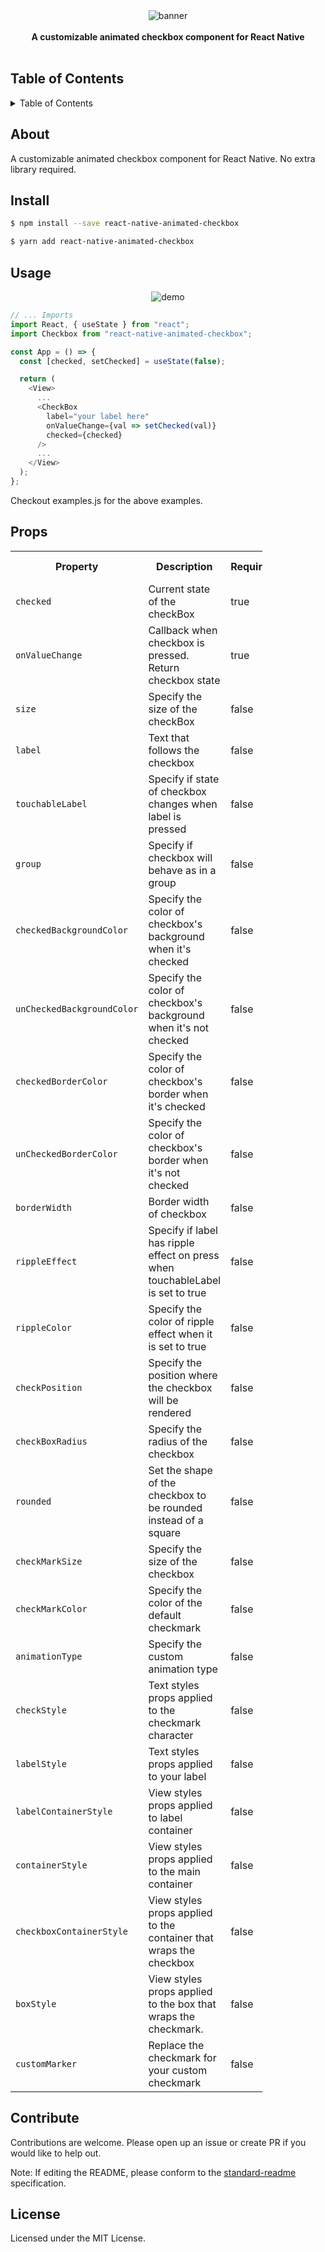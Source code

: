 <div align="center">
  <img src="./image.png" alt="banner"/>
</div>
<br>
<div align="center">
  <strong>A customizable animated checkbox component for React Native</strong>
</div>
<br>
<!-- <div align="center">
    <a href="https://npmjs.org/package/react-native-modest-checkbox">
      <img src="https://img.shields.io/npm/v/react-native-modest-checkbox.svg?style=flat-square" alt="NPM version" />
    </a>
    <a href="https://npmjs.org/package/react-native-modest-checkbox">
    <img src="https://img.shields.io/npm/dm/react-native-modest-checkbox.svg?style=flat-square" alt="Downloads" />
    </a>
    <a href="https://github.com/feross/standard">
      <img src="https://img.shields.io/badge/code%20style-standard-brightgreen.svg?style=flat-square" alt="Standard" />
    </a>
    <a href="https://travis-ci.org/tiaanduplessis/react-native-modest-checkbox">
      <img src="https://img.shields.io/travis/tiaanduplessis/react-native-modest-checkbox/master.svg?style=flat-square" alt="Travis Build" />
    </a>
    <a href="https://github.com/RichardLitt/standard-readme)">
      <img src="https://img.shields.io/badge/standard--readme-OK-green.svg?style=flat-square" alt="Standard Readme" />
    </a>
    <a href="https://badge.fury.io/gh/tiaanduplessis%2Freact-native-modest-checkbox">
      <img src="https://badge.fury.io/gh/tiaanduplessis%2Freact-native-modest-checkbox.svg?style=flat-square" alt="GitHub version" />
   </a>
</div> -->

<h2>Table of Contents</h2>
<details>
  <summary>Table of Contents</summary>
  <li><a href="#about">About</a></li>
  <li><a href="#install">Install</a></li>
  <li><a href="#usage">Usage</a></li>
  <li><a href="#props">Props</a></li>
  <li><a href="#contribute">Contribute</a></li>
  <li><a href="#license">License</a></li>
</details>

## About

A customizable animated checkbox component for React Native. No extra library required.

## Install

```sh
$ npm install --save react-native-animated-checkbox
```

```sh
$ yarn add react-native-animated-checkbox
```

## Usage

<div align="center">
  <img src="./checkbox.gif" alt="demo" />
</div>

```js
// ... Imports
import React, { useState } from "react";
import Checkbox from "react-native-animated-checkbox";

const App = () => {
  const [checked, setChecked] = useState(false);

  return (
    <View>
      ...
      <CheckBox
        label="your label here"
        onValueChange={val => setChecked(val)}
        checked={checked}
      />
      ...
    </View>
  );
};
```

Checkout examples.js for the above examples.

## Props

<table style="width:80%">
  <tr>
    <th>Property</th>
    <th>Description</th>
    <th>Required</th>
    <th>Type</th>
    <th>Default Value</th>
  </tr>
  <tr>
    <td><code>checked</code></td>
    <td>Current state of the checkBox</td>
    <td>true</td>
    <td>boolean</td>
    <td>false</td>
  </tr>
  <tr>
    <td><code>onValueChange</code></td>
    <td>Callback when checkbox is pressed. Return checkbox state</td>
    <td>true</td>
    <td>function => boolean</td>
    <td>-</td>
  </tr>
  <tr>
    <td><code>size</code></td>
    <td>Specify the size of the checkBox</td>
    <td>false</td>
    <td>number</td>
    <td>20</td>
  </tr>
  <tr>
    <td><code>label</code></td>
    <td>Text that follows the checkbox</td>
    <td>false</td>
    <td>string</td>
    <td>Your label here</td>
  </tr>
  <tr>
    <td><code>touchableLabel</code></td>
    <td>Specify if state of checkbox changes when label is pressed</td>
    <td>false</td>
    <td>boolean</td>
    <td>true</td>
  </tr>
  <tr>
    <td><code>group</code></td>
    <td>Specify if checkbox will behave as in a group</td>
    <td>false</td>
    <td>boolean</td>
    <td>false</td>
  </tr>
  <tr>
    <td><code>checkedBackgroundColor</code></td>
    <td>Specify the color of checkbox's background when it's checked</td>
    <td>false</td>
    <td>string</td>
    <td>#22cdf0</td>
  </tr>
  <tr>
    <td><code>unCheckedBackgroundColor</code></td>
    <td>Specify the color of checkbox's background when it's not checked</td>
    <td>false</td>
    <td>string</td>
    <td>white</td>
  </tr>
  <tr>
    <td><code>checkedBorderColor</code></td>
    <td>Specify the color of checkbox's border when it's checked</td>
    <td>false</td>
    <td>string</td>
    <td>grey</td>
  </tr>
  <tr>
    <td><code>unCheckedBorderColor</code></td>
    <td>Specify the color of checkbox's border when it's not checked</td>
    <td>false</td>
    <td>string</td>
    <td>transparent</td>
  </tr>
  <tr>
    <td><code>borderWidth</code></td>
    <td>Border width of checkbox</td>
    <td>false</td>
    <td>number</td>
    <td>1</td>
  </tr>
  <tr>
    <td><code>rippleEffect</code></td>
    <td>Specify if label has ripple effect on press when touchableLabel is set to true</td>
    <td>false</td>
    <td>boolean</td>
    <td>true</td>
  </tr>
  <tr>
    <td><code>rippleColor</code></td>
    <td>Specify the color of ripple effect when it is set to true</td>
    <td>false</td>
    <td>string</td>
    <td>black</td>
  </tr>
  <tr>
    <td><code>checkPosition</code></td>
    <td>Specify the position where the checkbox will be rendered</td>
    <td>false</td>
    <td>enum('left' | 'right')</td>
    <td>left</td>
  </tr>
  <tr>
    <td><code>checkBoxRadius</code></td>
    <td>Specify the radius of the checkbox</td>
    <td>false</td>
    <td>number</td>
    <td>20% of size</td>
  </tr>
  <tr>
    <td><code>rounded</code></td>
    <td>Set the shape of the checkbox to be rounded instead of a square</td>
    <td>false</td>
    <td>boolean</td>
    <td>false</td>
  </tr>
  <tr>
    <td><code>checkMarkSize</code></td>
    <td>Specify the size of the checkbox</td>
    <td>false</td>
    <td>number</td>
    <td>15</td>
  </tr>
  <tr>
    <td><code>checkMarkColor</code></td>
    <td>Specify the color of the default checkmark</td>
    <td>false</td>
    <td>string</td>
    <td>black</td>
  </tr>
  <tr>
    <td><code>animationType</code></td>
    <td>Specify the custom animation type</td>
    <td>false</td>
    <td>enum('scale' | 'left' | 'reveal')</td>
    <td>scale</td>
  </tr>
  <tr>
    <td><code>checkStyle</code></td>
    <td>Text styles props applied to the checkmark character</td>
    <td>false</td>
    <td>TextStyle</td>
    <td>{}</td>
  </tr>
  <tr>
    <td><code>labelStyle</code></td>
    <td>Text styles props applied to your label</td>
    <td>false</td>
    <td>TextStyle</td>
    <td>{}</td>
  </tr>
  <tr>
    <td><code>labelContainerStyle</code></td>
    <td>View styles props applied to label container</td>
    <td>false</td>
    <td>ViewStyle</td>
    <td>{}</td>
  </tr>
  <tr>
    <td><code>containerStyle</code></td>
    <td>View styles props applied to the main container</td>
    <td>false</td>
    <td>ViewStyle</td>
    <td>{}</td>
  </tr>
  <tr>
    <td><code>checkboxContainerStyle</code></td>
    <td>View styles props applied to the container that wraps the checkbox</td>
    <td>false</td>
    <td>ViewStyle</td>
    <td>{ padding: 10 }</td>
  </tr>
  <tr>
    <td><code>boxStyle</code></td>
    <td>View styles props applied to the box that wraps the checkmark.</td>
    <td>false</td>
    <td>ViewStyle</td>
    <td>{}</td>
  </tr>
  <tr>
    <td><code>customMarker</code></td>
    <td>Replace the checkmark for your custom checkmark</td>
    <td>false</td>
    <td>ReactNode</td>
    <td>-</td>
  </tr>
</table>

## Contribute

Contributions are welcome. Please open up an issue or create PR if you would like to help out.

Note: If editing the README, please conform to the [standard-readme](https://github.com/RichardLitt/standard-readme) specification.

## License

Licensed under the MIT License.
